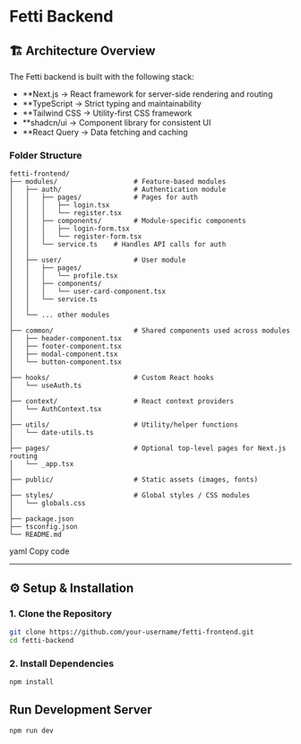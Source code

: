 # Fetti Backend

## 🏗 Architecture Overview
The Fetti backend is built with the following stack:

- **Next.js → React framework for server-side rendering and routing
- **TypeScript → Strict typing and maintainability
- **Tailwind CSS → Utility-first CSS framework
- **shadcn/ui → Component library for consistent UI
- **React Query → Data fetching and caching

### Folder Structure

```
fetti-frontend/
├── modules/                   # Feature-based modules
│   ├── auth/                  # Authentication module
│   │   ├── pages/             # Pages for auth
│   │   │   ├── login.tsx
│   │   │   └── register.tsx
│   │   ├── components/        # Module-specific components
│   │   │   ├── login-form.tsx
│   │   │   └── register-form.tsx
│   │   └── service.ts    # Handles API calls for auth
│   │
│   ├── user/                  # User module
│   │   ├── pages/
│   │   │   └── profile.tsx
│   │   ├── components/
│   │   │   └── user-card-component.tsx
│   │   └── service.ts
│   │
│   └── ... other modules
│
├── common/                    # Shared components used across modules
│   ├── header-component.tsx
│   ├── footer-component.tsx
│   ├── modal-component.tsx
│   └── button-component.tsx
│
├── hooks/                     # Custom React hooks
│   └── useAuth.ts
│
├── context/                   # React context providers
│   └── AuthContext.tsx
│
├── utils/                     # Utility/helper functions
│   └── date-utils.ts
│
├── pages/                     # Optional top-level pages for Next.js routing
│   └── _app.tsx
│
├── public/                    # Static assets (images, fonts)
│
├── styles/                    # Global styles / CSS modules
│   └── globals.css
│
├── package.json
├── tsconfig.json
└── README.md

```

yaml
Copy code

---

## ⚙️ Setup & Installation

### 1. Clone the Repository
```bash
git clone https://github.com/your-username/fetti-frontend.git
cd fetti-backend
```

### 2. Install Dependencies
```bash
npm install
```


## Run Development Server
```bash
npm run dev
```
